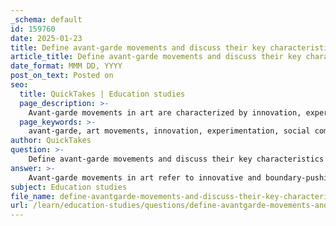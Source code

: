 ```yaml
---
_schema: default
id: 159760
date: 2025-01-23
title: Define avant-garde movements and discuss their key characteristics and impact on the art world.
article_title: Define avant-garde movements and discuss their key characteristics and impact on the art world.
date_format: MMM DD, YYYY
post_on_text: Posted on
seo:
  title: QuickTakes | Education studies
  page_description: >-
    Avant-garde movements in art are characterized by innovation, experimentation, and a rejection of traditional norms, influencing modern art and reflecting societal changes.
  page_keywords: >-
    avant-garde, art movements, innovation, experimentation, social commentary, rejection of tradition, interdisciplinary, modern art influence, cultural reflection, artistic freedom
author: QuickTakes
question: >-
    Define avant-garde movements and discuss their key characteristics and impact on the art world.
answer: >-
    Avant-garde movements in art refer to innovative and boundary-pushing artistic practices that challenge established norms and conventions. The term "avant-garde," which translates from French as "advance guard" or "vanguard," originally described the forefront of military forces but was adapted in the early 19th century to signify artists and movements that were revolutionary in their approach to art.\n\n### Key Characteristics of Avant-Garde Movements\n\n1. **Innovation and Experimentation**: Avant-garde art is characterized by its boldness and willingness to experiment with new forms, techniques, and materials. Artists often reject traditional aesthetics and embrace abstraction, surrealism, and other non-conventional styles.\n\n2. **Social and Political Commentary**: Many avant-garde artists use their work to address pressing social and political issues, provoking dialogue and encouraging viewers to question the status quo. This aspect of avant-garde art often reflects the tumultuous changes in society, such as industrialization, urbanization, and the impact of war.\n\n3. **Rejection of Tradition**: Avant-garde movements often arise as a reaction against established art institutions and traditional artistic practices. This rejection can manifest in various ways, including the use of unconventional materials, new technologies, and innovative presentation methods.\n\n4. **Interdisciplinary Approaches**: Avant-garde art frequently blurs the boundaries between different artistic disciplines, incorporating elements from performance, installation, and digital art. This interdisciplinary nature allows for a richer exploration of themes and ideas.\n\n5. **Challenging Viewer Perception**: Avant-garde works often aim to challenge viewers' perceptions and encourage critical thinking. This can involve abstract forms, unexpected juxtapositions, or interactive elements that engage the audience in new ways.\n\n### Impact on the Art World\n\nThe impact of avant-garde movements on the art world has been profound and far-reaching:\n\n- **Influence on Modern Art**: Avant-garde movements laid the groundwork for many modern art movements, including Impressionism, Cubism, Dada, and Surrealism. Artists like Pablo Picasso, Marcel Duchamp, and Salvador Dali were pivotal in shaping the direction of 20th-century art.\n\n- **Cultural Reflection**: Avant-garde art serves as a reflection of societal changes and cultural shifts. As the world underwent significant transformations, avant-garde artists provided a medium to express and critique these changes, influencing public discourse.\n\n- **Legacy of Artistic Freedom**: The avant-garde spirit continues to inspire contemporary artists, who push boundaries and explore new ways of creating and experiencing art. This legacy fosters an environment where innovation is celebrated, and artistic freedom is paramount.\n\n- **Art Institutions and Criticism**: The avant-garde has also influenced the development of art institutions and the field of art criticism. Movements like the Salon of the Refused and the Salon of Independents challenged traditional exhibition practices and opened up new avenues for artists outside the mainstream.\n\nIn summary, avant-garde movements are essential to understanding the evolution of art in the 20th century and beyond. They embody a spirit of innovation, challenge societal norms, and continue to inspire new generations of artists to explore the possibilities of artistic expression.
subject: Education studies
file_name: define-avantgarde-movements-and-discuss-their-key-characteristics-and-impact-on-the-art-world.md
url: /learn/education-studies/questions/define-avantgarde-movements-and-discuss-their-key-characteristics-and-impact-on-the-art-world
---
```


&nbsp;